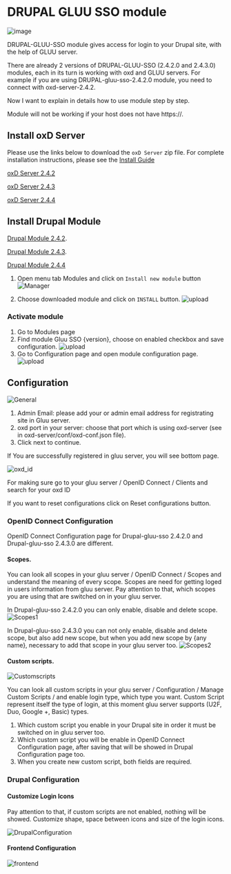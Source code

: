 # DRUPAL GLUU SSO module 

![image](https://raw.githubusercontent.com/GluuFederation/gluu-sso-drupal-module/master/plugin.jpg)

DRUPAL-GLUU-SSO module gives access for login to your Drupal site, with the help of GLUU server.

There are already 2 versions of DRUPAL-GLUU-SSO (2.4.2.0 and 2.4.3.0) modules, each in its turn is working with oxd and GLUU servers.
For example if you are using DRUPAL-gluu-sso-2.4.2.0 module, you need to connect with oxd-server-2.4.2.

Now I want to explain in details how to use module step by step. 

Module will not be working if your host does not have https://. 

## Install oxD Server
Please use the links below to download the `oxD Server` zip file. For complete installation instructions, please see the [Install Guide](https://oxd.gluu.org/docs/oxdserver/install/)

[oxD Server 2.4.2](https://ox.gluu.org/maven/org/xdi/oxd-server/2.4.2.Final/oxd-server-2.4.2.Final-distribution.zip)

[oxD Server 2.4.3](https://ox.gluu.org/maven/org/xdi/oxd-server/2.4.3.Final/oxd-server-2.4.3.Final-distribution.zip)

[oxD Server 2.4.4](https://ox.gluu.org/maven/org/xdi/oxd-server/2.4.4/oxd-server-2.4.4-distribution.zip)

## Install Drupal Module
 
[Drupal Module 2.4.2](https://raw.githubusercontent.com/GluuFederation/gluu-sso-drupal-module/master/Drupal_gluu_sso_2.4.2.0/Drupal_gluu_sso_2.4.2.0.tar.gz).

[Drupal Module 2.4.3](https://raw.githubusercontent.com/GluuFederation/gluu-sso-drupal-module/master/Drupal_gluu_sso_2.4.3.0/Drupal_gluu_sso_2.4.3.0.tar.gz).

[Drupal Module 2.4.4](https://github.com/GluuFederation/gluu-sso-drupal-module/raw/master/Drupal_gluu_sso_2.4.4.0/Drupal_gluu_sso_2.4.4.0.tar.gz)

1. Open menu tab Modules and click on `Install new module` button
![Manager](https://raw.githubusercontent.com/GluuFederation/gluu-sso-drupal-module/master/docu/d1.png) 

2. Choose downloaded module and click on `INSTALL` button. 
![upload](https://raw.githubusercontent.com/GluuFederation/gluu-sso-drupal-module/master/docu/d2.png) 

### Activate module
 
1. Go to Modules page
2. Find module Gluu SSO {version}, choose on enabled checkbox and save configuration.
![upload](https://raw.githubusercontent.com/GluuFederation/gluu-sso-drupal-module/master/docu/d3.png) 
3. Go to Configuration page and open module configuration page.
![upload](https://raw.githubusercontent.com/GluuFederation/gluu-sso-drupal-module/master/docu/d4.png) 

## Configuration

![General](https://raw.githubusercontent.com/GluuFederation/gluu-sso-drupal-module/master/docu/d5.png)  

1. Admin Email: please add your or admin email address for registrating site in Gluu server.
2. oxd port in your server: choose that port which is using oxd-server (see in oxd-server/conf/oxd-conf.json file).
3. Click next to continue.

If You are successfully registered in gluu server, you will see bottom page.

![oxd_id](https://raw.githubusercontent.com/GluuFederation/gluu-sso-drupal-module/master/docu/d6.png)

For making sure go to your gluu server / OpenID Connect / Clients and search for your oxd ID

If you want to reset configurations click on Reset configurations button.

### OpenID Connect Configuration

OpenID Connect Configuration page for Drupal-gluu-sso 2.4.2.0 and Drupal-gluu-sso 2.4.3.0 are different.

#### Scopes.
You can look all scopes in your gluu server / OpenID Connect / Scopes and understand the meaning of  every scope.
Scopes are need for getting loged in users information from gluu server.
Pay attention to that, which scopes you are using that are switched on in your gluu server.

In Drupal-gluu-sso 2.4.2.0  you can only enable, disable and delete scope.
![Scopes1](https://raw.githubusercontent.com/GluuFederation/gluu-sso-drupal-module/master/docu/d7.png) 

In Drupal-gluu-sso 2.4.3.0 you can not only enable, disable and delete scope, but also add new scope, but when you add new scope by {any name}, necessary to add that scope in your gluu server too. 
![Scopes2](https://raw.githubusercontent.com/GluuFederation/gluu-sso-drupal-module/master/docu/d8.png) 

#### Custom scripts.

![Customscripts](https://raw.githubusercontent.com/GluuFederation/gluu-sso-drupal-module/master/docu/d9.png)  

You can look all custom scripts in your gluu server / Configuration / Manage Custom Scripts / and enable login type, which type you want.
Custom Script represent itself the type of login, at this moment gluu server supports (U2F, Duo, Google +, Basic) types.

1. Which custom script you enable in your Drupal site in order it must be switched on in gluu server too.
2. Which custom script you will be enable in OpenID Connect Configuration page, after saving that will be showed in Drupal Configuration page too.
3. When you create new custom script, both fields are required.

### Drupal Configuration

#### Customize Login Icons
 
Pay attention to that, if custom scripts are not enabled, nothing will be showed.
Customize shape, space between icons and size of the login icons.

![DrupalConfiguration](https://raw.githubusercontent.com/GluuFederation/gluu-sso-drupal-module/master/docu/d10.png)  

#### Frontend Configuration

![frontend](https://raw.githubusercontent.com/GluuFederation/gluu-sso-drupal-module/master/docu/d11.png) 
